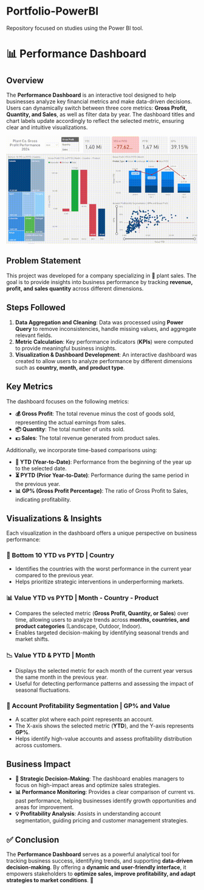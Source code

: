 # Portfolio-PowerBI
Repository focused on studies using the Power BI tool.

# 📊 Performance Dashboard

## Overview

The **Performance Dashboard** is an interactive tool designed to help businesses analyze key financial metrics and make data-driven decisions. Users can dynamically switch between three core metrics: **Gross Profit, Quantity, and Sales**, as well as filter data by year. The dashboard titles and chart labels update accordingly to reflect the selected metric, ensuring clear and intuitive visualizations.

![Demonstração](https://github.com/nicowirtzbiki/Portfolio-PowerBI/raw/main/Performance%20Dashboard/performance-dashboard-video.gif)

## Problem Statement

This project was developed for a company specializing in 🌿 plant sales. The goal is to provide insights into business performance by tracking **revenue, profit, and sales quantity** across different dimensions.

## Steps Followed

1. **Data Aggregation and Cleaning**: Data was processed using **Power Query** to remove inconsistencies, handle missing values, and aggregate relevant fields.
2. **Metric Calculation**: Key performance indicators (**KPIs**) were computed to provide meaningful business insights.
3. **Visualization & Dashboard Development**: An interactive dashboard was created to allow users to analyze performance by different dimensions such as **country, month, and product type**.

## Key Metrics

The dashboard focuses on the following metrics:

- **💰 Gross Profit**: The total revenue minus the cost of goods sold, representing the actual earnings from sales.
- **📦 Quantity**: The total number of units sold.
- **💵 Sales**: The total revenue generated from product sales.

Additionally, we incorporate time-based comparisons using:

- **📅 YTD (Year-to-Date)**: Performance from the beginning of the year up to the selected date.
- **⏳ PYTD (Prior Year-to-Date)**: Performance during the same period in the previous year.
- **📊 GP% (Gross Profit Percentage)**: The ratio of Gross Profit to Sales, indicating profitability.

## Visualizations & Insights

Each visualization in the dashboard offers a unique perspective on business performance:

### **🚨 Bottom 10 YTD vs PYTD | Country**

- Identifies the countries with the worst performance in the current year compared to the previous year.
- Helps prioritize strategic interventions in underperforming markets.

### **📊 Value YTD vs PYTD | Month - Country - Product**

- Compares the selected metric (**Gross Profit, Quantity, or Sales**) over time, allowing users to analyze trends across **months, countries, and product categories** (Landscape, Outdoor, Indoor).
- Enables targeted decision-making by identifying seasonal trends and market shifts.

### **📉 Value YTD & PYTD | Month**

- Displays the selected metric for each month of the current year versus the same month in the previous year.
- Useful for detecting performance patterns and assessing the impact of seasonal fluctuations.

### **📌 Account Profitability Segmentation | GP% and Value**

- A scatter plot where each point represents an account.
- The X-axis shows the selected metric (**YTD**), and the Y-axis represents **GP%**.
- Helps identify high-value accounts and assess profitability distribution across customers.

## Business Impact

- **🎯 Strategic Decision-Making**: The dashboard enables managers to focus on high-impact areas and optimize sales strategies.
- **📊 Performance Monitoring**: Provides a clear comparison of current vs. past performance, helping businesses identify growth opportunities and areas for improvement.
- **💡 Profitability Analysis**: Assists in understanding account segmentation, guiding pricing and customer management strategies.

## ✅ Conclusion

The **Performance Dashboard** serves as a powerful analytical tool for tracking business success, identifying trends, and supporting **data-driven decision-making**. By offering a **dynamic and user-friendly interface**, it empowers stakeholders to **optimize sales, improve profitability, and adapt strategies to market conditions**. 🚀
